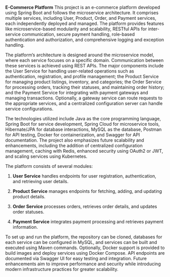 **E-Commerce Platform**
This project is an e-commerce platform developed using Spring Boot and follows the microservice architecture. It comprises multiple services, including User, Product, Order, and Payment services, each independently deployed and managed. The platform provides features like microservice-based modularity and scalability, RESTful APIs for inter-service communication, secure payment handling, role-based authentication and authorization, and comprehensive logging and exception handling.

The platform’s architecture is designed around the microservice model, where each service focuses on a specific domain. Communication between these services is achieved using REST APIs. The major components include the User Service for handling user-related operations such as authentication, registration, and profile management; the Product Service for managing product listings, inventory, and categories; the Order Service for processing orders, tracking their statuses, and maintaining order history; and the Payment Service for integrating with payment gateways and managing transactions. Optionally, a gateway service can route requests to the appropriate services, and a centralized configuration server can handle service configurations.

The technologies utilized include Java as the core programming language, Spring Boot for service development, Spring Cloud for microservice tools, Hibernate/JPA for database interactions, MySQL as the database, Postman for API testing, Docker for containerization, and Swagger for API documentation. The project also emphasizes future scalability and enhancements, including the addition of centralized configuration management, caching with Redis, enhanced security using OAuth2 or JWT, and scaling services using Kubernetes.

The platform consists of several modules:

1. **User Service** handles endpoints for user registration, authentication, and retrieving user details.

2. **Product Service** manages endpoints for fetching, adding, and updating product details.

3. **Order Service** processes orders, retrieves order details, and updates order statuses.

4. **Payment Service** integrates payment processing and retrieves payment information.

To set up and run the platform, the repository can be cloned, databases for each service can be configured in MySQL, and services can be built and executed using Maven commands. Optionally, Docker support is provided to build images and deploy services using Docker Compose. API endpoints are documented via Swagger UI for easy testing and integration. Future enhancements aim to improve performance and security while introducing modern infrastructure practices for greater scalability.
